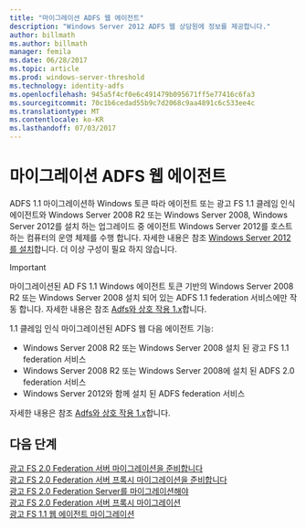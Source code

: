 ```yaml
---
title: "마이그레이션 ADFS 웹 에이전트"
description: "Windows Server 2012 ADFS 웹 상담원에 정보를 제공합니다."
author: billmath
ms.author: billmath
manager: femila
ms.date: 06/28/2017
ms.topic: article
ms.prod: windows-server-threshold
ms.technology: identity-adfs
ms.openlocfilehash: 945a5f4cf0e6c491479b095671ff5e77416c6fa3
ms.sourcegitcommit: 70c1b6cedad55b9c7d2068c9aa4891c6c533ee4c
ms.translationtype: MT
ms.contentlocale: ko-KR
ms.lasthandoff: 07/03/2017
---
```

# <a name="migrate-the-ad-fs-web-agent"></a>마이그레이션 ADFS 웹 에이전트

ADFS 1.1 마이그레이션하 Windows 토큰 따라 에이전트 또는 광고 FS 1.1 클레임 인식 에이전트와 Windows Server 2008 R2 또는 Windows Server 2008, Windows Server 2012를 설치 하는 업그레이드 중 에이전트 Windows Server 2012를 호스트 하는 컴퓨터의 운영 체제를 수행 합니다. 자세한 내용은 참조 [Windows Server 2012를 설치](https://technet.microsoft.com/library/jj134246.aspx)합니다. 더 이상 구성이 필요 하지 않습니다.  
  
> [!IMPORTANT]
>  마이그레이션된 AD FS 1.1 Windows 에이전트 토큰 기반의 Windows Server 2008 R2 또는 Windows Server 2008 설치 되어 있는 ADFS 1.1 federation 서비스에만 작동 합니다. 자세한 내용은 참조 [Adfs와 상호 작용 1.x](Interoperating-with-AD-FS-1.x.md)합니다.  
>   
>  1.1 클레임 인식 마이그레이션된 ADFS 웹 다음 에이전트 기능:  
>   
>  -   Windows Server 2008 R2 또는 Windows Server 2008 설치 된 광고 FS 1.1 federation 서비스  
> -   Windows Server 2008 R2 또는 Windows Server 2008에 설치 된 ADFS 2.0 federation 서비스  
> -   Windows Server 2012와 함께 설치 된 ADFS federation 서비스  
>   
>  자세한 내용은 참조 [Adfs와 상호 작용 1.x](Interoperating-with-AD-FS-1.x.md)합니다.  
  
  
## <a name="next-steps"></a>다음 단계
 [광고 FS 2.0 Federation 서버 마이그레이션을 준비합니다](prepare-to-migrate-ad-fs-fed-server.md)   
 [광고 FS 2.0 Federation 서버 프록시 마이그레이션을 준비합니다](prepare-to-migrate-ad-fs-fed-proxy.md)   
 [광고 FS 2.0 Federation Server를 마이그레이션해야](migrate-the-ad-fs-fed-server.md)   
 [광고 FS 2.0 Federation 서버 프록시 마이그레이션](migrate-the-ad-fs-2-fed-server-proxy.md)   
 [광고 FS 1.1 웹 에이전트 마이그레이션](migrate-the-ad-fs-web-agent.md)